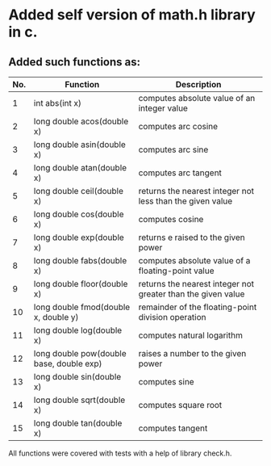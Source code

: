 # Added self version of math.h library in c.

## Added such functions as:

|No.	|Function	|Description|
|-----|---------|-----------|
|1|int abs(int x)|computes absolute value of an integer value|
|2|long double acos(double x)|computes arc cosine|
|3|long double asin(double x)|computes arc sine|
|4|long double atan(double x)|computes arc tangent|
|5|long double ceil(double x)|returns the nearest integer not less than the given value|
|6|long double cos(double x)|computes cosine|
|7|long double exp(double x)|returns e raised to the given power|
|8|long double fabs(double x)|computes absolute value of a floating-point value|
|9|long double floor(double x)|returns the nearest integer not greater than the given value|
|10|long double fmod(double x, double y)|remainder of the floating-point division operation|
|11|long double log(double x)|computes natural logarithm|
|12|long double pow(double base, double exp)|raises a number to the given power|
|13|long double sin(double x)|computes sine|
|14|long double sqrt(double x)|computes square root|
|15|long double tan(double x)|computes tangent|

All functions were covered with tests with a help of library check.h.
